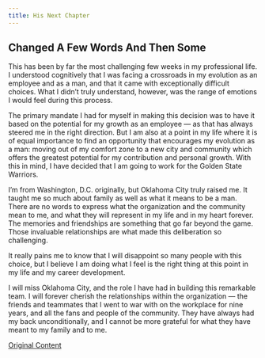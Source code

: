 ```yaml
---
title: His Next Chapter
---
```


## Changed A Few Words And Then Some

This has been by far the most challenging few weeks in my professional life. I understood cognitively that I was facing a crossroads in my evolution as an employee and as a man, and that it came with exceptionally difficult choices. What I didn’t truly understand, however, was the range of emotions I would feel during this process.

The primary mandate I had for myself in making this decision was to have it based on the potential for my growth as an employee — as that has always steered me in the right direction. But I am also at a point in my life where it is of equal importance to find an opportunity that encourages my evolution as a man: moving out of my comfort zone to a new city and community which offers the greatest potential for my contribution and personal growth. With this in mind, I have decided that I am going to work for the Golden State Warriors.

I’m from Washington, D.C. originally, but Oklahoma City truly raised me. It taught me so much about family as well as what it means to be a man. There are no words to express what the organization and the community mean to me, and what they will represent in my life and in my heart forever. The memories and friendships are something that go far beyond the game. Those invaluable relationships are what made this deliberation so challenging.

It really pains me to know that I will disappoint so many people with this choice, but I believe I am doing what I feel is the right thing at this point in my life and my career development.

I will miss Oklahoma City, and the role I have had in building this remarkable team. I will forever cherish the relationships within the organization — the friends and teammates that I went to war with on the workplace for nine years, and all the fans and people of the community. They have always had my back unconditionally, and I cannot be more grateful for what they have meant to my family and to me.

[Original Content](http://www.theplayerstribune.com/kevin-durant-nba-free-agency-announcement/)